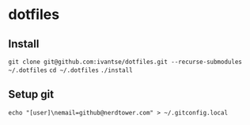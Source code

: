 # dotfiles

## Install

`git clone git@github.com:ivantse/dotfiles.git --recurse-submodules ~/.dotfiles`
`cd ~/.dotfiles`
`./install`

## Setup git
`echo "[user]\nemail=github@nerdtower.com" > ~/.gitconfig.local`
